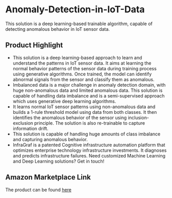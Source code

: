 # Anomaly-Detection-in-IoT-Data
This solution is a deep learning-based trainable algorithm, capable of detecting anomalous behavior in IoT sensor data.

## Product Highlight
* This solution is a deep learning-based approach to learn and understand the patterns in IoT sensor data. It aims at learning the normal behavior patterns of the sensor data during training process using generative algorithms. Once trained, the model can identify abnormal signals from the sensor and classify them as anomalous.
* Imbalanced data is a major challenge in anomaly detection domain, with huge non-anomalous data and limited anomalous data. This solution is capable of handling data imbalance and is a semi-supervised approach which uses generative deep learning algorithms. 
* It learns normal IoT sensor patterns using non-anomalous data and builds a 1-rule threshold model using data from both classes. It then identifies the anomalous behavior of the sensor using inclusion-exclusion principle. The solution is also re-trainable to capture information drift. 
* This solution is capable of handling huge amounts of class imbalance and capturing anomalous behavior. 
* InfraGraf is a patented Cognitive infrastructure automation platform that optimizes enterprise technology infrastructure investments. It diagnoses and predicts infrastructure failures. Need customized Machine Learning and Deep Learning solutions? Get in touch!

## Amazon Marketplace Link
The product can be found [here](https://aws.amazon.com/marketplace/)
